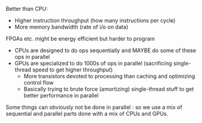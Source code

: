 Better than CPU:
- Higher instruction throughput (how many instructions per cycle)
- More memory bandwidth (rate of i/o on data)

FPGAs etc. might be energy efficient but harder to program

- CPUs are designed to do ops sequentially and MAYBE do some of these ops in parallel
- GPUs are specialized to do 1000s of ops in parallel (sacrificing single-thread speed to get higher throughput)
	- More transistors devoted to processing than caching and optimizing control flow
	- Basically trying to brute force (amortizing) single-thread stuff to get better performance in parallel

Some things can obviously not be done in parallel : so we use a mix of sequential and parallel parts done with a mix of CPUs and GPUs.